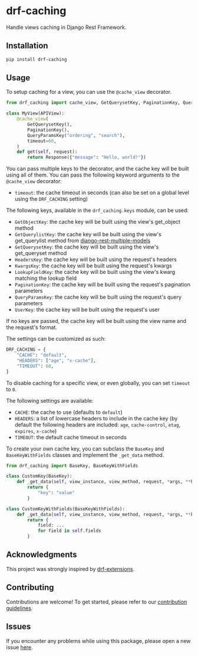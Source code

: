 # drf-caching

Handle views caching in Django Rest Framework.

## Installation

```bash
pip install drf-caching
```

## Usage

To setup caching for a view, you can use the `@cache_view` decorator.

```python
from drf_caching import cache_view, GetQuerysetKey, PaginationKey, QueryParamsKey

class MyView(APIView):
    @cache_view(
        GetQuerysetKey(),
        PaginationKey(),
        QueryParamsKey("ordering", "search"),
        timeout=60,
    )
    def get(self, request):
        return Response({"message": "Hello, world!"})
```

You can pass multiple keys to the decorator, and the cache key will be built using all of them.
You can pass the following keyword arguments to the `@cache_view` decorator:

- `timeout`: the cache timeout in seconds (can also be set on a global level using the `DRF_CACHING` setting)

The following keys, available in the `drf_caching.keys` module, can be used:

- `GetObjectKey`: the cache key will be built using the view's get_object method
- `GetQuerylistKey`: the cache key will be built using the view's get_querylist method from [django-rest-multiple-models](https://github.com/MattBroach/DjangoRestMultipleModels)
- `GetQuerysetKey`: the cache key will be built using the view's get_queryset method
- `HeadersKey`: the cache key will be built using the request's headers
- `KwargsKey`: the cache key will be built using the request's kwargs
- `LookupFieldKey`: the cache key will be built using the view's kwarg matching the lookup field
- `PaginationKey`: the cache key will be built using the request's pagination parameters
- `QueryParamsKey`: the cache key will be built using the request's query parameters
- `UserKey`: the cache key will be built using the request's user

If no keys are passed, the cache key will be built using the view name and the request's format.

The settings can be customized as such:

```python
DRF_CACHING = {
    "CACHE": "default",
    "HEADERS": ["age", "x-cache"],
    "TIMEOUT": 60,
}
```

To disable caching for a specific view, or even globally, you can set `timeout` to `0`.

The following settings are available:

- `CACHE`: the cache to use (defaults to `default`)
- `HEADERS`: a list of lowercase headers to include in the cache key (by default the following headers are included: `age`, `cache-control`, `etag`, `expires`, `x-cache`)
- `TIMEOUT`: the default cache timeout in seconds

To create your own cache key, you can subclass the `BaseKey` and `BaseKeyWithFields` classes and implement the `_get_data` method.

```python
from drf_caching import BaseKey, BaseKeyWithFields

class CustomKey(BaseKey):
    def _get_data(self, view_instance, view_method, request, *args, **kwargs):
        return {
            "key": "value"
        }

class CustomKeyWithFields(BaseKeyWithFields):
    def _get_data(self, view_instance, view_method, request, *args, **kwargs):
        return {
            field: ...
            for field in self.fields
        }
```

## Acknowledgments

This project was strongly inspired by [drf-extensions](https://github.com/chibisov/drf-extensions).

## Contributing

Contributions are welcome! To get started, please refer to our [contribution guidelines](https://github.com/stefanofusai/drf-caching/blob/main/CONTRIBUTING.md).

## Issues

If you encounter any problems while using this package, please open a new issue [here](https://github.com/stefanofusai/drf-caching/issues).
